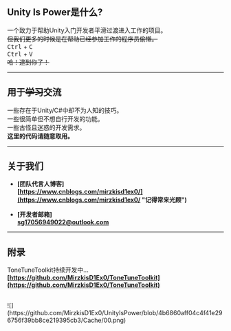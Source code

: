 ## Unity Is Power是什么?
一个致力于帮助Unity入门开发者平滑过渡进入工作的项目。</br>
<s>但我们更多的时候是在帮助已经参加工作的程序员偷懒。</s></br>
<kbd>Ctrl</kbd> + <kbd>C</kbd></br>
<kbd>Ctrl</kbd> + <kbd>V</kbd></br>
<s>哈！逮到你了！</s>

---

## 用于<s>学习</s>交流</br>
一些存在于Unity/C#中却不为人知的技巧。</br>
一些很简单但不想自行开发的功能。</br>
一些古怪且迷惑的开发需求。</br>
<strong>这里的代码请随意取用。</strong>

---

## 关于我们</br>
* **[团队代言人博客]**</br>
  **[https://www.cnblogs.com/mirzkisd1ex0/](https://www.cnblogs.com/mirzkisd1ex0/ "记得常来光顾")**</br>

* **[开发者邮箱]**</br>
  **[sg17056949022@outlook.com](https://outlook.live.com/)**</br>

---

## 附录</br>
ToneTuneToolkit持续开发中...</br>
**[https://github.com/MirzkisD1Ex0/ToneTuneToolkit](https://github.com/MirzkisD1Ex0/ToneTuneToolkit)**

</br>
![](https://github.com/MirzkisD1Ex0/UnityIsPower/blob/4b6860aff04c4f41e296756f39bb8ce219395cb3/Cache/00.png)
